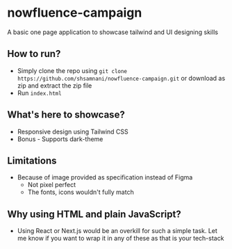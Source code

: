# nowfluence-campaign
A basic one page application to showcase tailwind and UI designing skills

## How to run?
- Simply clone the repo using `git clone https://github.com/shsamnani/nowfluence-campaign.git` or download as zip and extract the zip file
- Run `index.html`

## What's here to showcase?
- Responsive design using Tailwind CSS
- Bonus - Supports dark-theme

## Limitations
- Because of image provided as specification instead of Figma
    - Not pixel perfect   
    - The fonts, icons wouldn't fully match

## Why using HTML and plain JavaScript?
- Using React or Next.js would be an overkill for such a simple task. Let me know if you want to wrap it in any of these as that is your tech-stack
